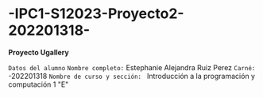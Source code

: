 # -IPC1-S12023-Proyecto2-202201318-

**Proyecto Ugallery**

`Datos del alumno`
`Nombre completo:`
Estephanie Alejandra Ruiz Perez
`Carné:`
-202201318
`Nombre de curso y sección: `
Introducción a la programación y computación 1 "E"
